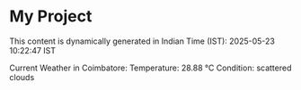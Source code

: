 # My Project

This content is dynamically generated in Indian Time (IST): 2025-05-23 10:22:47 IST


Current Weather in Coimbatore:
Temperature: 28.88 °C
Condition: scattered clouds
